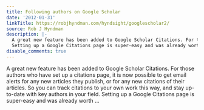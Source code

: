 ```yaml
---
title: Following authors on Google Scholar
date: '2012-01-31'
linkTitle: https://robjhyndman.com/hyndsight/googlescholar2/
source: Rob J Hyndman
description: |-
  A great new feature has been added to Google Scholar Citations. For those authors who have set up a citations page, it is now possible to get email alerts for any new articles they publish, or for any new citations of their articles. So you can track citations to your own work this way, and stay up-to-date with key authors in your field.
  Setting up a Google Citations page is super-easy and was already worth ...
disable_comments: true
---
```

A great new feature has been added to Google Scholar Citations. For those authors who have set up a citations page, it is now possible to get email alerts for any new articles they publish, or for any new citations of their articles. So you can track citations to your own work this way, and stay up-to-date with key authors in your field.
Setting up a Google Citations page is super-easy and was already worth ...